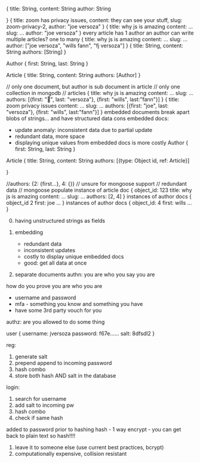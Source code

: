 {
	title: String,
	content: String
	author: String	

}
{
	title: zoom has privacy issues,
	content: they can see your stuff,
	slug: zoom-privacy-2,
	author: "joe versoza"
}
{
	title: why js is amazing
	content: ...
	slug: ...
	author: "joe versoza"
}
every article has 1 author
an author can write multiple articles?
one to many
{
	title: why js is amazing
	content: ...
	slug: ...
	author: ["joe versoza", "wills fann", "fj versoza"]
}
{
	title: String,
	content: String
	authors: [String]
}

Author
{
	first: String,
	last: String
}

Article
{
	title: String,
	content: String
	authors: [Author]
}

// only one document, but author is sub document in article
// only one collection in mongodb
// articles
{
	title: why js is amazing
	content: ...
	slug: ...
	authors: [{first: "🐼", last: "versoza"}, {first: "wills", last:"fann"}]
}
{
	title: zoom privacy issues
	content: ...
	slug: ...
	authors: [{first: "joe", last: "versoza"}, {first: "wills", last:"fann"}]
}
embedded documents
break apart blobs of strings... and have structured data
cons embedded docs:

* update anomaly: inconsistent data due to partial update
* redundant data, more space
* displaying unique values from embedded docs is more costly
Author
{
	first: String,
	last: String
}

Article
{
	title: String,
	content: String
	authors: [{type: Object id, ref: Article}]

}

//authors: {2: {first...}, 4: {}}
// unsure for mongoose support
// redundant data
// mongoose populate 
instance of article doc
{
	object_id: 123
	title: why js is amazing
	content: ...
	slug: ...
	authors: [2, 4]
}
instances of author docs
{
	object_id 2
	first: joe
	...
}
instances of author docs
{
	object_id: 4
	first: wills
	...
}

0. having unstructured strings as fields
1. embedding
	* redundant data
	* inconsistent updates
	* costly to display unique embedded docs
	* good: get all data at once

2. separate documents
authn: you are who you say you are

how do you prove you are who you are

* username and password
* mfa - something you know and something you have
* have some 3rd party vouch for you

authz: are you allowed to do some thing


user
{
	username: jversoza
	password: f67e......
	salt: 8dfsdl2
}

reg:
1. generate salt
2. prepend append to incoming password
3. hash combo
4. store both hash AND salt in the database

login:
1. search for username
2. add salt to incoming pw
3. hash combo
4. check if same hash



added to password prior to hashing
hash - 1 way
encrypt - you can get back to plain text
so hash!!!!
1. leave it to someone else (use current best practices, bcrypt)
2. computationally expensive, collision resistant





















